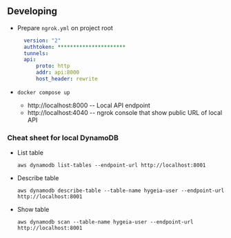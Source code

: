 ## Developing

- Prepare `ngrok.yml` on project root
  ```yaml
    version: "2"
    authtoken: **********************
    tunnels:
    api:
        proto: http
        addr: api:8000
        host_header: rewrite
  ```

- `docker compose up`
  - http://localhost:8000 -- Local API endpoint
  - http://localhost:4040 -- ngrok console that show public URL of local API


### Cheat sheet for local DynamoDB
- List table
  ```
  aws dynamodb list-tables --endpoint-url http://localhost:8001
  ```
- Describe table
  ```
  aws dynamodb describe-table --table-name hygeia-user --endpoint-url http://localhost:8001
  ```
- Show table
  ```
  aws dynamodb scan --table-name hygeia-user --endpoint-url http://localhost:8001
  ```
